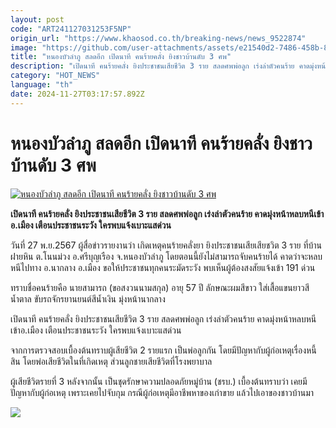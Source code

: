 ```yaml
---
layout: post
code: "ART241127031253F5NP"
origin_url: "https://www.khaosod.co.th/breaking-news/news_9522874"
image: "https://github.com/user-attachments/assets/e21540d2-7486-458b-8a94-f1d948787857"
title: "หนองบัวลำภู สลดอีก เปิดนาที คนร้ายคลั่ง ยิงชาวบ้านดับ 3 ศพ"
description: "เปิดนาที คนร้ายคลั่ง ยิงประชาชนเสียชีวิต 3 ราย สลดศพพ่อลูก เร่งล่าตัวคนร้าย คาดมุ่งหน้าหลบหนีเข้าอ.เมือง เตือนประชาชนระวัง ใครพบแจ้งเบาะแสด่วน"
category: "HOT_NEWS"
language: "th"
date: 2024-11-27T03:17:57.892Z
---
```


# หนองบัวลำภู สลดอีก เปิดนาที คนร้ายคลั่ง ยิงชาวบ้านดับ 3 ศพ

[![หนองบัวลำภู สลดอีก เปิดนาที คนร้ายคลั่ง ยิงชาวบ้านดับ 3 ศพ](https://www.khaosod.co.th/wpapp/uploads/2024/11/Crazy-villain.jpg "หนองบัวลำภู สลดอีก เปิดนาที คนร้ายคลั่ง ยิงชาวบ้านดับ 3 ศพ")](https://www.khaosod.co.th/wpapp/uploads/2024/11/Crazy-villain.jpg)

**เปิดนาที คนร้ายคลั่ง ยิงประชาชนเสียชีวิต 3 ราย สลดศพพ่อลูก เร่งล่าตัวคนร้าย คาดมุ่งหน้าหลบหนีเข้าอ.เมือง เตือนประชาชนระวัง ใครพบแจ้งเบาะแสด่วน**

วันที่ 27 พ.ย.2567 ผู้สื่อข่าวรายงานว่า เกิดเหตุคนร้ายคลั่งยา ยิงประชาชนเสียเสียชวิต 3 ราย ที่บ้านฝายหิน ต.โนนม่วง อ.ศรีบุญเรือง จ.หนองบัวลำภู โดยตอนนี้ยังไม่สามารถจับคนร้ายได้ คาดว่าจะหลบหนีไปทาง อ.นากลาง อ.เมือง ขอให้ประชาชนทุกคนระมัดระวัง พบเห็นผู้ต้องสงสัยแจ้งเข้า 191 ด่วน

ทราบชื่อคนร้ายคือ นายสามารถ (ขอสงวนนามสกุล) อายุ 57 ปี ลักษณะผมสีขาว ใส่เสื้อแขนยาวสีน้ำตาล ขับรถจักรยานยนต์สีน้ำเงิน มุ่งหน้านากลาง

เปิดนาที คนร้ายคลั่ง ยิงประชาชนเสียชีวิต 3 ราย สลดศพพ่อลูก เร่งล่าตัวคนร้าย คาดมุ่งหน้าหลบหนีเข้าอ.เมือง เตือนประชาชนระวัง ใครพบแจ้งเบาะแสด่วน

จากการตรวจสอบเบื้องต้นทราบผู้เสียชีวิต 2 รายแรก เป็นพ่อลูกกัน โดยมีปัญหากับผู้ก่อเหตุเรื่องหนี้สิน โดยพ่อเสียชีวิตในที่เกิดเหตุ ส่วนลูกชายเสียชีวิตที่โรงพยาบาล



ผู้เสียชีวิตรายที่ 3 หลังจากนั้น เป็นชุดรักษาความปลอดภัยหมู่บ้าน (ชรบ.) เบื้องต้นทราบว่า เคยมีปัญหากับผู้ก่อเหตุ เพราะเคยไปจับกุม กรณีผู้ก่อเหตุมีอาชีพหาของเก่าขาย แล้วไปเอาของชาวบ้านมา

[![](https://www.khaosod.co.th/wpapp/uploads/2024/11/27-ยิง1.jpg)](https://www.khaosod.co.th/wpapp/uploads/2024/11/27-ยิง1.jpg)